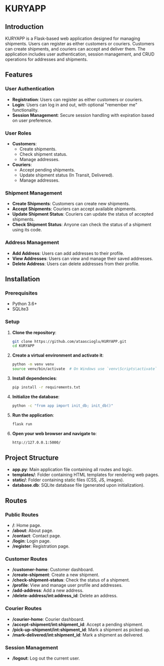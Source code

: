# KURYAPP

## Introduction

KURYAPP is a Flask-based web application designed for managing shipments. Users can register as either customers or couriers. Customers can create shipments, and couriers can accept and deliver them. The application includes user authentication, session management, and CRUD operations for addresses and shipments.

## Features

### User Authentication

- **Registration**: Users can register as either customers or couriers.
- **Login**: Users can log in and out, with optional "remember me" functionality.
- **Session Management**: Secure session handling with expiration based on user preference.

### User Roles

- **Customers**:
  - Create shipments.
  - Check shipment status.
  - Manage addresses.
- **Couriers**:
  - Accept pending shipments.
  - Update shipment status (In Transit, Delivered).
  - Manage addresses.

### Shipment Management

- **Create Shipments**: Customers can create new shipments.
- **Accept Shipments**: Couriers can accept available shipments.
- **Update Shipment Status**: Couriers can update the status of accepted shipments.
- **Check Shipment Status**: Anyone can check the status of a shipment using its code.

### Address Management

- **Add Address**: Users can add addresses to their profile.
- **View Addresses**: Users can view and manage their saved addresses.
- **Delete Address**: Users can delete addresses from their profile.

## Installation

### Prerequisites

- Python 3.6+
- SQLite3

### Setup

1. **Clone the repository**:
   ```bash
   git clone https://github.com/ataascioglu/KURYAPP.git
   cd KURYAPP
2. **Create a virtual environment and activate it**:
   ```bash
   python -m venv venv
   source venv/bin/activate  # On Windows use `venv\Scripts\activate`
3. **Install dependencies**:
   ```bash
   pip install -r requirements.txt
4. **Initialize the database**:
   ```bash
   python -c "from app import init_db; init_db()"
5. **Run the application**:
   ```bash
   flask run
6. **Open your web browser and navigate to**:
   ```bash
   http://127.0.0.1:5000/

## Project Structure

- **app.py**: Main application file containing all routes and logic.
- **templates/**: Folder containing HTML templates for rendering web pages.
- **static/**: Folder containing static files (CSS, JS, images).
- **database.db**: SQLite database file (generated upon initialization).

## Routes

### Public Routes

- **/**: Home page.
- **/about**: About page.
- **/contact**: Contact page.
- **/login**: Login page.
- **/register**: Registration page.

### Customer Routes

- **/customer-home**: Customer dashboard.
- **/create-shipment**: Create a new shipment.
- **/check-shipment-status**: Check the status of a shipment.
- **/profile**: View and manage user profile and addresses.
- **/add-address**: Add a new address.
- **/delete-address/int:address_id**: Delete an address.

### Courier Routes

- **/courier-home**: Courier dashboard.
- **/accept-shipment/int:shipment_id**: Accept a pending shipment.
- **/pick-up-shipment/int:shipment_id**: Mark a shipment as picked up.
- **/mark-delivered/int:shipment_id**: Mark a shipment as delivered.

### Session Management

- **/logout**: Log out the current user.
